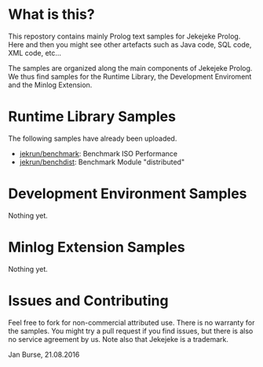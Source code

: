# What is this?

This repostory contains mainly Prolog text samples for
Jekejeke Prolog. Here and then you might see other artefacts
such as Java code, SQL code, XML code, etc...

The samples are organized along the main components of
Jekejeke Prolog. We thus find samples for the Runtime Library,
the Development Enviroment and the Minlog Extension.

# Runtime Library Samples

The following samples have already been uploaded.
- [jekrun/benchmark](https://github.com/jburse/jekejeke-samples/tree/master/jekrun/benchmark):
  Benchmark ISO Performance
- [jekrun/benchdist](https://github.com/jburse/jekejeke-samples/tree/master/jekrun/benchdist):
  Benchmark Module "distributed"

# Development Environment Samples

Nothing yet.

# Minlog Extension Samples

Nothing yet.

# Issues and Contributing

Feel free to fork for non-commercial attributed use. There
 is no warranty for the samples. You might try a pull
request if you find issues, but there is also no service
agreement by us. Note also that Jekejeke is a trademark.

Jan Burse, 21.08.2016

